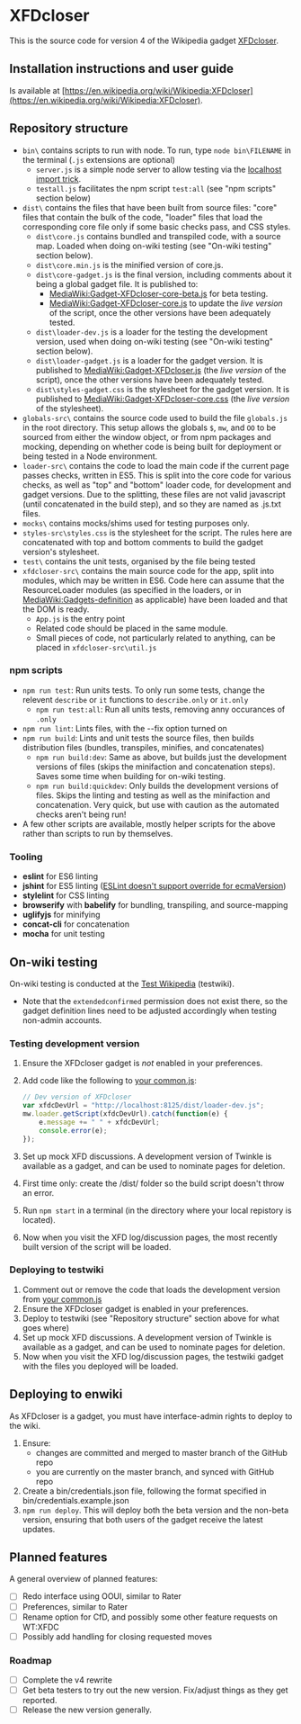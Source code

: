 # XFDcloser
This is the source code for version 4 of the Wikipedia gadget [XFDcloser](https://en.wikipedia.org/wiki/Wikipedia:XFDcloser).

## Installation instructions and user guide
Is available at [https://en.wikipedia.org/wiki/Wikipedia:XFDcloser](https://en.wikipedia.org/wiki/Wikipedia:XFDcloser).

## Repository structure
- `bin\` contains scripts to run with node. To run, type `node bin\FILENAME` in the terminal (`.js` extensions are optional)
   - `server.js` is a simple node server to allow testing via the [localhost import trick](https://en.wikipedia.org/wiki/Wikipedia:User_scripts/Guide#Loading_it_from_a_localhost_web_server).
   - `testall.js` facilitates the npm script `test:all` (see "npm scripts" section below)
- `dist\` contains the files that have been built from source files: "core" files that contain the bulk of the code, "loader" files that load the corresponding core file only if some basic checks pass, and CSS styles.
   - `dist\core.js` contains bundled and transpiled code, with a source map. Loaded when doing on-wiki testing (see "On-wiki testing" section below).
   - `dist\core.min.js` is the minified version of core.js.
   - `dist\core-gadget.js` is the final version, including comments about it being a global gadget file. It is published to:
      - [MediaWiki:Gadget-XFDcloser-core-beta.js](https://en.wikipedia.org/wiki/MediaWiki:Gadget-XFDcloser-core-beta.js) for beta testing.
      - [MediaWiki:Gadget-XFDcloser-core.js](https://en.wikipedia.org/wiki/MediaWiki:Gadget-XFDcloser-core.js) to update the *live version* of the script, once the other versions have been adequately tested.
   - `dist\loader-dev.js` is a loader for the testing the development version, used when doing on-wiki testing (see "On-wiki testing" section below).
   - `dist\loader-gadget.js` is a loader for the gadget version. It is published to [MediaWiki:Gadget-XFDcloser.js](https://en.wikipedia.org/wiki/MediaWiki:Gadget-XFDcloser.js) (the *live version* of the script), once the other versions have been adequately tested.
   - `dist\styles-gadget.css` is the stylesheet for the gadget version. It is published to [MediaWiki:Gadget-XFDcloser-core.css](https://en.wikipedia.org/wiki/MediaWiki:Gadget-XFDcloser-core.css) (the *live version* of the stylesheet).
- `globals-src\` contains the source code used to build the file `globals.js` in the root directory. This setup allows the globals `$`, `mw`, and `OO` to  be sourced from either the window object, or from npm packages and mocking, depending on whether code is being built for deployment or being tested in a Node environment.
- `loader-src\` contains the code to load the main code if the current page passes checks, written in ES5. This is split into the core code for various checks, as well as "top" and "bottom" loader code, for development and gadget versions. Due to the splitting, these files are not valid javascript (until concatenated in the build step), and so they are named as .js.txt files.
- `mocks\` contains mocks/shims used for testing purposes only.
- `styles-src\styles.css` is the stylesheet for the script. The rules here are concatenated with top and bottom comments to build the gadget version's stylesheet.
- `test\` contains the unit tests, organised by the file being tested
- `xfdcloser-src\` contains the main source code for the app, split into modules, which may be written in ES6. Code here can assume that the ResourceLoader modules (as specified in the loaders, or in [MediaWiki:Gadgets-definition](https://en.wikipedia.org/wiki/MediaWiki:Gadgets-definition) as applicable) have been loaded and that the DOM is ready.
   - `App.js` is the entry point
   - Related code should be placed in the same module.
   - Small pieces of code, not particularly related to anything, can be placed in `xfdcloser-src\util.js`

### npm scripts
- `npm run test`: Run units tests. To only run some tests, change the relevent `describe` or `it` functions to `describe.only` or `it.only`
   - `npm run test:all`: Run all units tests, removing anny occurances of `.only`
- `npm run lint`: Lints files, with the --fix option turned on
- `npm run build`: Lints and unit tests the source files, then builds distribution files (bundles, transpiles, minifies, and concatenates)
   - `npm run build:dev`: Same as above, but builds just the development versions of files (skips the minifaction and concatenation steps). Saves some time when building for on-wiki testing.
   - `npm run build:quickdev`: Only builds the development versions of files. Skips the linting and testing as well as the minifaction and concatenation. Very quick, but use with caution as the automated checks aren't being run!  
- A few other scripts are available, mostly helper scripts for the above rather than scripts to run by themselves.

### Tooling
- **eslint** for ES6 linting
- **jshint** for ES5 linting ([ESLint doesn't support override for ecmaVersion](https://github.com/sindresorhus/eslint-config-xo/issues/16#issuecomment-190302577))
- **stylelint** for CSS linting
- **browserify** with **babelify** for bundling, transpiling, and source-mapping
- **uglifyjs** for minifying
- **concat-cli** for concatenation
- **mocha** for unit testing

## On-wiki testing
On-wiki testing is conducted at the [Test Wikipedia](https://test.wikipedia.org/wiki/Main_Page) (testwiki).
- Note that the `extendedconfirmed` permission does not exist there, so the gadget definition lines need to be adjusted accordingly when testing non-admin accounts.

### Testing development version
1. Ensure the XFDcloser gadget is *not* enabled in your preferences.
2. Add code like the following to [your common.js](https://test.wikipedia.org/wiki/Special:MyPage/common.js):

   ```js
   // Dev version of XFDcloser
   var xfdcDevUrl = "http://localhost:8125/dist/loader-dev.js";
   mw.loader.getScript(xfdcDevUrl).catch(function(e) {
	   e.message += " " + xfdcDevUrl;
	   console.error(e);
   });
   ```

3. Set up mock XFD discussions. A development version of Twinkle is available as a gadget, and can be used to nominate pages for deletion.
4. First time only: create the /dist/ folder so the build script doesn't throw an error.
5. Run `npm start` in a terminal (in the directory where your local repistory is located).
6. Now when you visit the XFD log/discussion pages, the most recently built version of the script will be loaded.

### Deploying to testwiki
1. Comment out or remove the code that loads the development version from [your common.js](https://test.wikipedia.org/wiki/Special:MyPage/common.js)
2. Ensure the XFDcloser gadget is enabled in your preferences.
3. Deploy to testwiki (see "Repository structure" section above for what goes where)
4. Set up mock XFD discussions. A development version of Twinkle is available as a gadget, and can be used to nominate pages for deletion.
5. Now when you visit the XFD log/discussion pages, the testwiki gadget with the files you deployed will be loaded.

## Deploying to enwiki
As XFDcloser is a gadget, you must have interface-admin rights to deploy to the wiki.
1. Ensure:
   - changes are committed and merged to master branch of the GitHub repo
   - you are currently on the master branch, and synced with GitHub repo
2. Create a bin/credentials.json file, following the format specified in bin/credentials.example.json
3. `npm run deploy`. This will deploy both the beta version and the non-beta version, ensuring that both users of the gadget receive the latest updates.

## Planned features
A general overview of planned features:
- [ ] Redo interface using OOUI, similar to Rater
- [ ] Preferences, similar to Rater
- [ ] Rename option for CfD, and possibly some other feature requests on WT:XFDC
- [ ] Possibly add handling for closing requested moves

### Roadmap
- [ ] Complete the v4 rewrite
- [ ] Get beta testers to try out the new version. Fix/adjust things as they get reported.
- [ ] Release the new version generally.